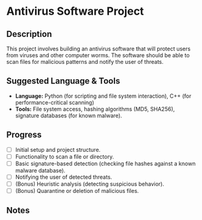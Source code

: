 # Antivirus Software Project

## Description

This project involves building an antivirus software that will protect users from viruses and other computer worms. The software should be able to scan files for malicious patterns and notify the user of threats.

## Suggested Language & Tools

*   **Language:** Python (for scripting and file system interaction), C++ (for performance-critical scanning)
*   **Tools:** File system access, hashing algorithms (MD5, SHA256), signature databases (for known malware).

## Progress

*   [ ] Initial setup and project structure.
*   [ ] Functionality to scan a file or directory.
*   [ ] Basic signature-based detection (checking file hashes against a known malware database).
*   [ ] Notifying the user of detected threats.
*   [ ] (Bonus) Heuristic analysis (detecting suspicious behavior).
*   [ ] (Bonus) Quarantine or deletion of malicious files.

## Notes

